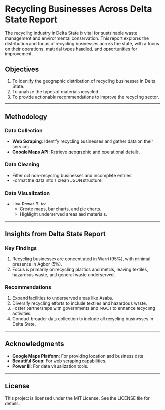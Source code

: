 # Recycling Businesses Across Delta State Report

The recycling industry in Delta State is vital for sustainable waste management and environmental conservation. This report explores the distribution and focus of recycling businesses across the state, with a focus on their operations, material types handled, and opportunities for improvement.

## Objectives
1. To identify the geographic distribution of recycling businesses in Delta State.
2. To analyze the types of materials recycled.
3. To provide actionable recommendations to improve the recycling sector.

---

## Methodology

### Data Collection
- **Web Scraping**: Identify recycling businesses and gather data on their services.
- **Google Maps API**: Retrieve geographic and operational details.

### Data Cleaning
- Filter out non-recycling businesses and incomplete entries.
- Format the data into a clean JSON structure.

### Data Visualization
- Use Power BI to:
  - Create maps, bar charts, and pie charts.
  - Highlight underserved areas and materials.

---

## Insights from Delta State Report

### Key Findings
1. Recycling businesses are concentrated in Warri (95%), with minimal presence in Agbor (5%).
2. Focus is primarily on recycling plastics and metals, leaving textiles, hazardous waste, and general waste underserved.

### Recommendations
1. Expand facilities to underserved areas like Asaba.
2. Diversify recycling efforts to include textiles and hazardous waste.
3. Foster partnerships with governments and NGOs to enhance recycling activities.
4. Conduct broader data collection to include all recycling businesses in Delta State.

---

## Acknowledgments

- **Google Maps Platform**: For providing location and business data.
- **Beautiful Soup**: For web scraping capabilities.
- **Power BI**: For data visualization tools.

---

## License
This project is licensed under the MIT License. See the LICENSE file for details.

